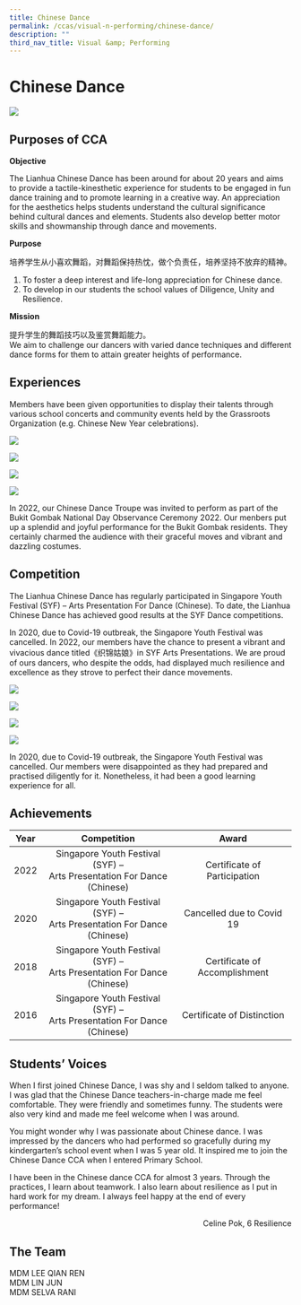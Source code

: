 ```yaml
---
title: Chinese Dance
permalink: /ccas/visual-n-performing/chinese-dance/
description: ""
third_nav_title: Visual &amp; Performing
---
```

# **Chinese Dance**

![](/images/CCAs/Chinese%20Dance/6R6A8100.jpg)

## **Purposes of CCA**

**Objective**

The Lianhua Chinese Dance has been around for about 20 years and aims to provide a tactile-kinesthetic experience for students to be engaged in fun dance training and to promote learning in a creative way. An appreciation for the aesthetics helps students understand the cultural significance behind cultural dances and elements. Students also develop better motor skills and showmanship through dance and movements.

**Purpose** <br>

培养学生从小喜欢舞蹈，对舞蹈保持热忱，做个负责任，培养坚持不放弃的精神。  
1. To foster a deep interest and life-long appreciation for Chinese dance.  
2. To develop in our students the school values of Diligence, Unity and Resilience.

**Mission**<br>

提升学生的舞蹈技巧以及鉴赏舞蹈能力。  
We aim to challenge our dancers with varied dance techniques and different dance forms for them to attain greater heights of performance.



## **Experiences**

Members have been given opportunities to display their talents through various school concerts and community events held by the Grassroots Organization (e.g. Chinese New Year celebrations).


![](/images/CCAs/Chinese%20Dance/6R6A8076.jpg)

![](/images/CCAs/Chinese%20Dance/Chinese%20Dance-1.jpg)

![](/images/CCAs/Chinese%20Dance/Chinese%20Dance-2.jpg)

![](/images/CCAs/Chinese%20Dance/IMG_0623.jpg)

In 2022, our Chinese Dance Troupe was invited to perform as part of the Bukit Gombak National Day Observance Ceremony 2022. Our menbers put up a splendid and joyful performance for the Bukit Gombak residents. They certainly charmed the audience with their graceful moves and vibrant and dazzling costumes.

## **Competition**

The Lianhua Chinese Dance has regularly participated in Singapore Youth Festival (SYF) – Arts Presentation For Dance (Chinese). To date, the Lianhua Chinese Dance has achieved good results at the SYF Dance competitions.

In 2020, due to Covid-19 outbreak, the Singapore Youth Festival was cancelled. In 2022, our members have the chance to present a vibrant and vivacious dance titled《织锦姑娘》in SYF Arts Presentations. We are proud of ours dancers, who despite the odds, had displayed much resilience and excellence as they strove to perfect their dance movements.

![](/images/CCAs/Chinese%20Dance/Chinese%20Dance-3.jpg)

![](/images/CCAs/Chinese%20Dance/Chinese%20Dance-4.jpg)

![](/images/CCAs/Chinese%20Dance/Chinese%20Dance-5.jpg)

![](/images/CCAs/Chinese%20Dance/Chinese%20Dance-6.jpg)


In 2020, due to Covid-19 outbreak, the Singapore Youth Festival was cancelled. Our members were disappointed as they had prepared and practised diligently for it. Nonetheless, it had been a good learning experience for all.

## **Achievements**


| Year |                                Competition                                |             Award             |
|:----:|:---------------:|:---------------------:|
| 2022 | Singapore Youth Festival (SYF) –<br>Arts Presentation For Dance (Chinese) |   Certificate of Participation   |
| 2020 | Singapore Youth Festival (SYF) –<br>Arts Presentation For Dance (Chinese) |   Cancelled due to Covid 19   |
| 2018 | Singapore Youth Festival (SYF) –<br>Arts Presentation For Dance (Chinese) | Certificate of Accomplishment |
| 2016 | Singapore Youth Festival (SYF) –<br>Arts Presentation For Dance (Chinese) |   Certificate of Distinction  |



## **Students’ Voices**

When I first joined Chinese Dance, I was shy and I seldom talked to anyone. I was glad that the Chinese Dance teachers-in-charge made me feel comfortable. They were friendly and sometimes funny. The students were also very kind and made me feel welcome when I was around.

You might wonder why I was passionate about Chinese dance. I was impressed by the dancers who had performed so gracefully during my kindergarten’s school event when I was 5 year old. It inspired me to join the Chinese Dance CCA when I entered Primary School.

I have been in the Chinese dance CCA for almost 3 years. Through the practices, I learn about teamwork. I also learn about resilience as I put in hard work for my dream. I always feel happy at the end of every performance!

<p style="text-align: right">Celine Pok, 6 Resilience<br></p>


## The Team

MDM LEE QIAN REN<br>
MDM LIN JUN<br>
MDM SELVA RANI